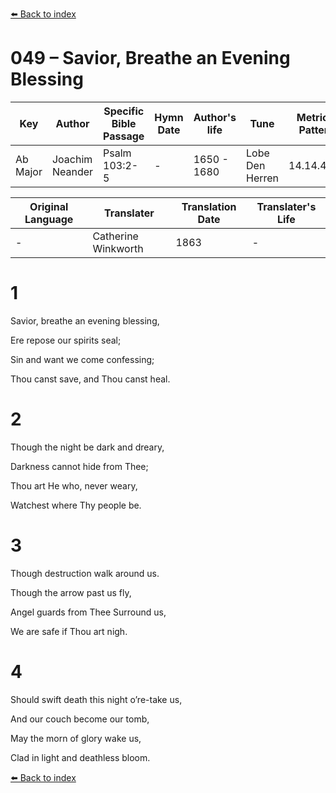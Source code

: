 [⬅️ Back to index](../README.md)

# 049 – Savior, Breathe an Evening Blessing

Key | Author   | Specific Bible Passage     |Hymn Date |Author's life |Tune |Metrical Pattern   |Composer/Source                                                                                        
-- | --------- | ---------------------------|----------|--------------|-----|-------------------|-------------   
Ab Major  | Joachim Neander      | Psalm 103:2-5 | -  | 1650 - 1680 | Lobe Den Herren | 14.14.4.7.8 | Chorale Book for England, 1863 

Original Language | Translater | Translation Date   | Translater's Life     
----------------- | --------- | --------------------|-------------   
\-  | Catherine Winkworth      | 1863 | -  | 1827 - 1878 



# 1

Savior, breathe an evening blessing,

Ere repose our spirits seal;

Sin and want we come confessing;

Thou canst save, and Thou canst heal.



# 2

Though the night be dark and dreary,

Darkness cannot hide from Thee;

Thou art He who, never weary,

Watchest where Thy people be.



# 3

Though destruction walk around us.

Though the arrow past us fly,

Angel guards from Thee Surround us,

We are safe if Thou art nigh.



# 4

Should swift death this night o’re-take us,

And our couch become our tomb,

May the morn of glory wake us,

Clad in light and deathless bloom.

[⬅️ Back to index](../README.md)
